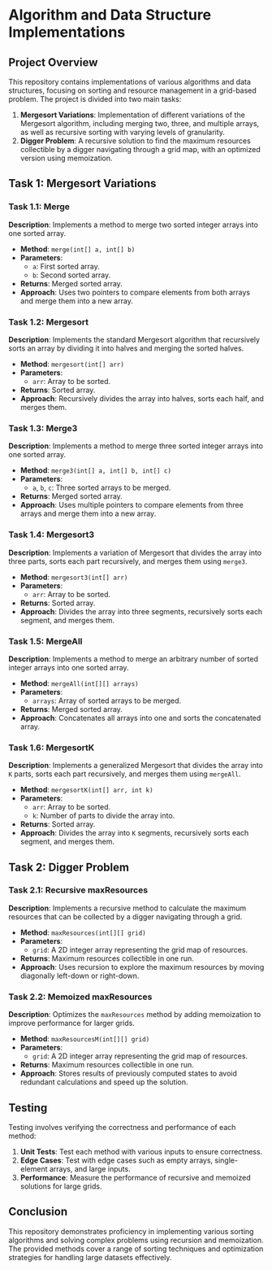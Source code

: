 
# Algorithm and Data Structure Implementations

## Project Overview
This repository contains implementations of various algorithms and data structures, focusing on sorting and resource management in a grid-based problem. The project is divided into two main tasks:

1. **Mergesort Variations**: Implementation of different variations of the Mergesort algorithm, including merging two, three, and multiple arrays, as well as recursive sorting with varying levels of granularity.
2. **Digger Problem**: A recursive solution to find the maximum resources collectible by a digger navigating through a grid map, with an optimized version using memoization.

## Task 1: Mergesort Variations

### Task 1.1: Merge
**Description**: Implements a method to merge two sorted integer arrays into one sorted array.
- **Method**: `merge(int[] a, int[] b)`
- **Parameters**: 
  - `a`: First sorted array.
  - `b`: Second sorted array.
- **Returns**: Merged sorted array.
- **Approach**: Uses two pointers to compare elements from both arrays and merge them into a new array.

### Task 1.2: Mergesort
**Description**: Implements the standard Mergesort algorithm that recursively sorts an array by dividing it into halves and merging the sorted halves.
- **Method**: `mergesort(int[] arr)`
- **Parameters**:
  - `arr`: Array to be sorted.
- **Returns**: Sorted array.
- **Approach**: Recursively divides the array into halves, sorts each half, and merges them.

### Task 1.3: Merge3
**Description**: Implements a method to merge three sorted integer arrays into one sorted array.
- **Method**: `merge3(int[] a, int[] b, int[] c)`
- **Parameters**:
  - `a`, `b`, `c`: Three sorted arrays to be merged.
- **Returns**: Merged sorted array.
- **Approach**: Uses multiple pointers to compare elements from three arrays and merge them into a new array.

### Task 1.4: Mergesort3
**Description**: Implements a variation of Mergesort that divides the array into three parts, sorts each part recursively, and merges them using `merge3`.
- **Method**: `mergesort3(int[] arr)`
- **Parameters**:
  - `arr`: Array to be sorted.
- **Returns**: Sorted array.
- **Approach**: Divides the array into three segments, recursively sorts each segment, and merges them.

### Task 1.5: MergeAll
**Description**: Implements a method to merge an arbitrary number of sorted integer arrays into one sorted array.
- **Method**: `mergeAll(int[][] arrays)`
- **Parameters**:
  - `arrays`: Array of sorted arrays to be merged.
- **Returns**: Merged sorted array.
- **Approach**: Concatenates all arrays into one and sorts the concatenated array.

### Task 1.6: MergesortK
**Description**: Implements a generalized Mergesort that divides the array into `K` parts, sorts each part recursively, and merges them using `mergeAll`.
- **Method**: `mergesortK(int[] arr, int k)`
- **Parameters**:
  - `arr`: Array to be sorted.
  - `k`: Number of parts to divide the array into.
- **Returns**: Sorted array.
- **Approach**: Divides the array into `K` segments, recursively sorts each segment, and merges them.

## Task 2: Digger Problem

### Task 2.1: Recursive maxResources
**Description**: Implements a recursive method to calculate the maximum resources that can be collected by a digger navigating through a grid.
- **Method**: `maxResources(int[][] grid)`
- **Parameters**:
  - `grid`: A 2D integer array representing the grid map of resources.
- **Returns**: Maximum resources collectible in one run.
- **Approach**: Uses recursion to explore the maximum resources by moving diagonally left-down or right-down.

### Task 2.2: Memoized maxResources
**Description**: Optimizes the `maxResources` method by adding memoization to improve performance for larger grids.
- **Method**: `maxResourcesM(int[][] grid)`
- **Parameters**:
  - `grid`: A 2D integer array representing the grid map of resources.
- **Returns**: Maximum resources collectible in one run.
- **Approach**: Stores results of previously computed states to avoid redundant calculations and speed up the solution.


## Testing

Testing involves verifying the correctness and performance of each method:
1. **Unit Tests**: Test each method with various inputs to ensure correctness.
2. **Edge Cases**: Test with edge cases such as empty arrays, single-element arrays, and large inputs.
3. **Performance**: Measure the performance of recursive and memoized solutions for large grids.

## Conclusion

This repository demonstrates proficiency in implementing various sorting algorithms and solving complex problems using recursion and memoization. The provided methods cover a range of sorting techniques and optimization strategies for handling large datasets effectively.

